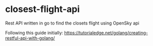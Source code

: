 # closest-flight-api
Rest API written in go to find the closets flight using OpenSky api

Following this guide initially: https://tutorialedge.net/golang/creating-restful-api-with-golang/